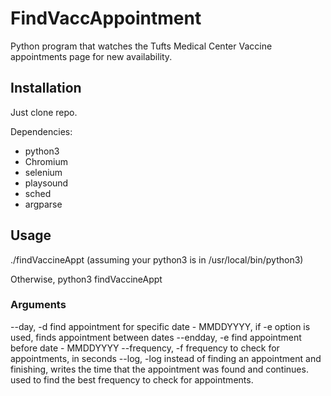 # FindVaccAppointment
    
Python program that watches the Tufts Medical Center Vaccine appointments page for new availability. 

## Installation
Just clone repo.

Dependencies:
- python3
- Chromium
- selenium
- playsound
- sched
- argparse

## Usage
./findVaccineAppt (assuming your python3 is in /usr/local/bin/python3)

Otherwise, python3 findVaccineAppt

### Arguments
--day, -d    find appointment for specific date - MMDDYYYY, if -e option is used, finds appointment between dates
--endday, -e    find appointment before date - MMDDYYYY
--frequency, -f    frequency to check for appointments, in seconds
--log, -log   instead of finding an appointment and finishing, writes the time that the appointment was found and continues. used to find the best frequency to check for appointments.
